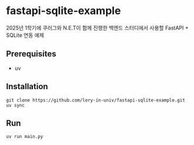 # fastapi-sqlite-example

2025년 1학기에 쿠러그와 N.E.T이 함께 진행한 백엔드 스터디에서 사용할 FastAPI + SQLite 연동 예제

## Prerequisites

- uv

## Installation

```shell
git clone https://github.com/lery-in-univ/fastapi-sqlite-example.git
uv sync
```

## Run

```shell
uv run main.py
```
